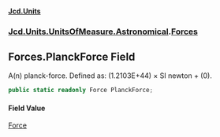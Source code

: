 #### [Jcd.Units](index.md 'index')
### [Jcd.Units.UnitsOfMeasure.Astronomical](Jcd.Units.UnitsOfMeasure.Astronomical.md 'Jcd.Units.UnitsOfMeasure.Astronomical').[Forces](Forces.md 'Jcd.Units.UnitsOfMeasure.Astronomical.Forces')

## Forces.PlanckForce Field

A(n) planck-force. Defined as: (1.2103E+44) × SI newton + (0).

```csharp
public static readonly Force PlanckForce;
```

#### Field Value
[Force](Force.md 'Jcd.Units.UnitTypes.Force')